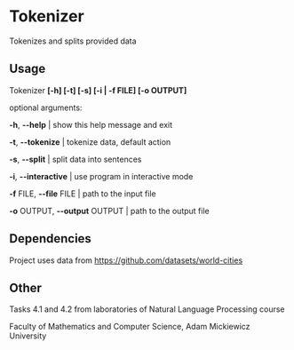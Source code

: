 # Tokenizer

Tokenizes and splits provided data


## Usage
Tokenizer **[-h] [-t] [-s] [-i | -f FILE] [-o OUTPUT]**

optional arguments:

  **-h**, **--help** |           show this help message and exit
  
  **-t**, **--tokenize** |       tokenize data, default action
  
  **-s**, **--split** |          split data into sentences
  
  **-i**, **--interactive** |    use program in interactive mode
  
  **-f** FILE, **--file** FILE | path to the input file
  
  **-o** OUTPUT, **--output** OUTPUT |
                        path to the output file
## Dependencies
Project uses data from https://github.com/datasets/world-cities

## Other
Tasks 4.1 and 4.2 from laboratories of Natural Language Processing course

Faculty of Mathematics and Computer Science, Adam Mickiewicz University
